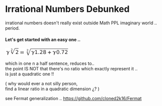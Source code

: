 # Irrational Numbers Debunked
irrational numbers doesn't really exist outside Math PPL imaginary world ..   
period.  

#### Let's get started with an easy one ..  
![root of 2](rootOf2.png)

which in one n a half sentence, reduces to..    
  the point IS NOT that there's no ratio which exactly represent it ..  
   is just a quadratic one !!  
  
( why would ever a not silly person,  
  find a linear ratio in a quadratic dimension ¿? )  

see Fermat generalization .. https://github.com/cloned2k16/Fermat
